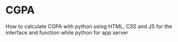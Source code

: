 # CGPA
How to calculate CGPA with python using HTML, CSS and JS for the interface and function while python for app server
